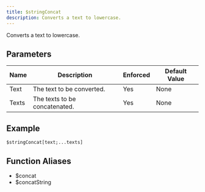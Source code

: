 ```yaml
---
title: $stringConcat
description: Converts a text to lowercase.
---
```


Converts a text to lowercase.
## Parameters
| Name  |          Description          | Enforced | Default Value |
|-------|-------------------------------|----------|---------------|
| Text  | The text to be converted.     | Yes      | None          |
| Texts | The texts to be concatenated. | Yes      | None          |
## Example
```
$stringConcat[text;...texts]
```
## Function Aliases
- $concat
- $concatString